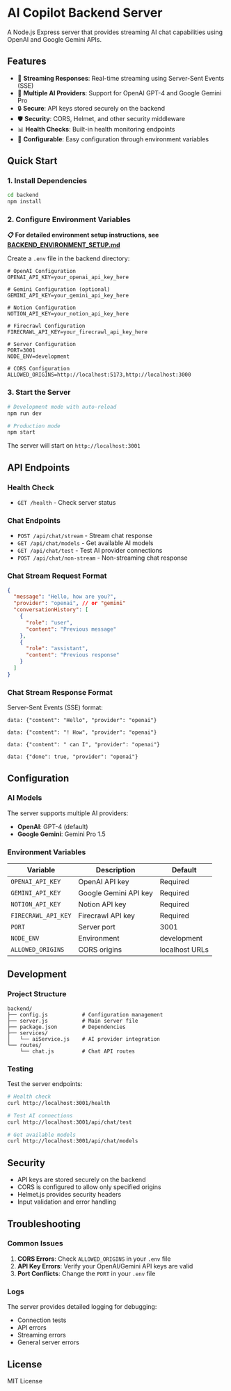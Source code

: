 # AI Copilot Backend Server

A Node.js Express server that provides streaming AI chat capabilities using OpenAI and Google Gemini APIs.

## Features

- 🚀 **Streaming Responses**: Real-time streaming using Server-Sent Events (SSE)
- 🤖 **Multiple AI Providers**: Support for OpenAI GPT-4 and Google Gemini Pro
- 🔒 **Secure**: API keys stored securely on the backend
- 🛡️ **Security**: CORS, Helmet, and other security middleware
- 📊 **Health Checks**: Built-in health monitoring endpoints
- 🔧 **Configurable**: Easy configuration through environment variables

## Quick Start

### 1. Install Dependencies

```bash
cd backend
npm install
```

### 2. Configure Environment Variables

**📋 For detailed environment setup instructions, see [BACKEND_ENVIRONMENT_SETUP.md](./BACKEND_ENVIRONMENT_SETUP.md)**

Create a `.env` file in the backend directory:

```env
# OpenAI Configuration
OPENAI_API_KEY=your_openai_api_key_here

# Gemini Configuration (optional)
GEMINI_API_KEY=your_gemini_api_key_here

# Notion Configuration
NOTION_API_KEY=your_notion_api_key_here

# Firecrawl Configuration
FIRECRAWL_API_KEY=your_firecrawl_api_key_here

# Server Configuration
PORT=3001
NODE_ENV=development

# CORS Configuration
ALLOWED_ORIGINS=http://localhost:5173,http://localhost:3000
```

### 3. Start the Server

```bash
# Development mode with auto-reload
npm run dev

# Production mode
npm start
```

The server will start on `http://localhost:3001`

## API Endpoints

### Health Check
- `GET /health` - Check server status

### Chat Endpoints
- `POST /api/chat/stream` - Stream chat response
- `GET /api/chat/models` - Get available AI models
- `GET /api/chat/test` - Test AI provider connections
- `POST /api/chat/non-stream` - Non-streaming chat response

### Chat Stream Request Format

```json
{
  "message": "Hello, how are you?",
  "provider": "openai", // or "gemini"
  "conversationHistory": [
    {
      "role": "user",
      "content": "Previous message"
    },
    {
      "role": "assistant", 
      "content": "Previous response"
    }
  ]
}
```

### Chat Stream Response Format

Server-Sent Events (SSE) format:

```
data: {"content": "Hello", "provider": "openai"}

data: {"content": "! How", "provider": "openai"}

data: {"content": " can I", "provider": "openai"}

data: {"done": true, "provider": "openai"}
```

## Configuration

### AI Models

The server supports multiple AI providers:

- **OpenAI**: GPT-4 (default)
- **Google Gemini**: Gemini Pro 1.5

### Environment Variables

| Variable | Description | Default |
|----------|-------------|---------|
| `OPENAI_API_KEY` | OpenAI API key | Required |
| `GEMINI_API_KEY` | Google Gemini API key | Required |
| `NOTION_API_KEY` | Notion API key | Required |
| `FIRECRAWL_API_KEY` | Firecrawl API key | Required |
| `PORT` | Server port | 3001 |
| `NODE_ENV` | Environment | development |
| `ALLOWED_ORIGINS` | CORS origins | localhost URLs |

## Development

### Project Structure

```
backend/
├── config.js           # Configuration management
├── server.js           # Main server file
├── package.json        # Dependencies
├── services/
│   └── aiService.js    # AI provider integration
└── routes/
    └── chat.js         # Chat API routes
```

### Testing

Test the server endpoints:

```bash
# Health check
curl http://localhost:3001/health

# Test AI connections
curl http://localhost:3001/api/chat/test

# Get available models
curl http://localhost:3001/api/chat/models
```

## Security

- API keys are stored securely on the backend
- CORS is configured to allow only specified origins
- Helmet.js provides security headers
- Input validation and error handling

## Troubleshooting

### Common Issues

1. **CORS Errors**: Check `ALLOWED_ORIGINS` in your `.env` file
2. **API Key Errors**: Verify your OpenAI/Gemini API keys are valid
3. **Port Conflicts**: Change the `PORT` in your `.env` file

### Logs

The server provides detailed logging for debugging:

- Connection tests
- API errors
- Streaming errors
- General server errors

## License

MIT License 